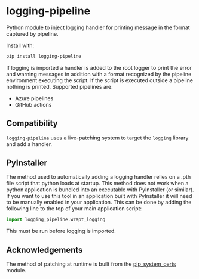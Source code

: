# logging-pipeline

Python module to inject logging handler for printing message in the format captured by pipeline.

Install with:

```bash
pip install logging-pipeline
```

If logging is imported a handler is added to the root logger to print the error and warning messages
in addition with a format recognized by the pipeline environment executing the script. If the script
is executed outside a pipeline nothing is printed. Supported pipelines are:

- Azure pipelines
- GitHub actions

## Compatibility

`logging-pipeline` uses a live-patching system to target the `logging` library and add a handler.

## PyInstaller

The method used to automatically adding a logging handler relies on a .pth file script that python
loads at startup. This method does not work when a python application is bundled into an executable
with PyInstaller (or similar).
If you want to use this tool in an application built with PyInstaller it will need to be manually
enabled in your application.
This can be done by adding the following line to the top of your main application script:

```python
import logging_pipeline.wrapt_logging
```

This must be run before logging is imported.

## Acknowledgements

The method of patching at runtime is built from the [pip_system_certs](https://pypi.org/project/pip-system-certs/)
module.

